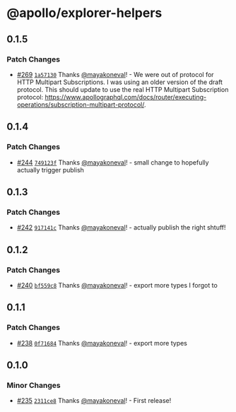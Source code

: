 # @apollo/explorer-helpers

## 0.1.5

### Patch Changes

- [#269](https://github.com/apollographql/embeddable-explorer/pull/269) [`1a57130`](https://github.com/apollographql/embeddable-explorer/commit/1a5713028b5510748d0ece50d8e61568772a381b) Thanks [@mayakoneval](https://github.com/mayakoneval)! - We were out of protocol for HTTP Multipart Subscriptions. I was using an older version of the draft protocol. This should update to use the real HTTP Multipart Subscription protocol: https://www.apollographql.com/docs/router/executing-operations/subscription-multipart-protocol/.

## 0.1.4

### Patch Changes

- [#244](https://github.com/apollographql/embeddable-explorer/pull/244) [`749123f`](https://github.com/apollographql/embeddable-explorer/commit/749123f02316bbbf5319a9a67daed1b1e65b478a) Thanks [@mayakoneval](https://github.com/mayakoneval)! - small change to hopefully actually trigger publish

## 0.1.3

### Patch Changes

- [#242](https://github.com/apollographql/embeddable-explorer/pull/242) [`917141c`](https://github.com/apollographql/embeddable-explorer/commit/917141c79df26ed22e6169f0cd04d48c793582f8) Thanks [@mayakoneval](https://github.com/mayakoneval)! - actually publish the right shtuff!

## 0.1.2

### Patch Changes

- [#240](https://github.com/apollographql/embeddable-explorer/pull/240) [`bf559c8`](https://github.com/apollographql/embeddable-explorer/commit/bf559c8cda6364178a33d485d5fcaf86a0ebf41f) Thanks [@mayakoneval](https://github.com/mayakoneval)! - export more types I forgot to

## 0.1.1

### Patch Changes

- [#238](https://github.com/apollographql/embeddable-explorer/pull/238) [`0f71684`](https://github.com/apollographql/embeddable-explorer/commit/0f71684fc03cedcfd867c7d1315d46c3c4db8b9d) Thanks [@mayakoneval](https://github.com/mayakoneval)! - export more types

## 0.1.0

### Minor Changes

- [#235](https://github.com/apollographql/embeddable-explorer/pull/235) [`2311ce8`](https://github.com/apollographql/embeddable-explorer/commit/2311ce8e51319827c9e873354aad41d2e99f4516) Thanks [@mayakoneval](https://github.com/mayakoneval)! - First release!
